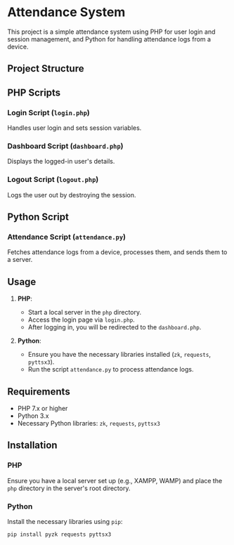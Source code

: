 # Attendance System

This project is a simple attendance system using PHP for user login and session management, and Python for handling attendance logs from a device.

## Project Structure


## PHP Scripts

### Login Script (`login.php`)
Handles user login and sets session variables.

### Dashboard Script (`dashboard.php`)
Displays the logged-in user's details.

### Logout Script (`logout.php`)
Logs the user out by destroying the session.

## Python Script

### Attendance Script (`attendance.py`)
Fetches attendance logs from a device, processes them, and sends them to a server.

## Usage

1. **PHP**:
   - Start a local server in the `php` directory.
   - Access the login page via `login.php`.
   - After logging in, you will be redirected to the `dashboard.php`.

2. **Python**:
   - Ensure you have the necessary libraries installed (`zk`, `requests`, `pyttsx3`).
   - Run the script `attendance.py` to process attendance logs.

## Requirements

- PHP 7.x or higher
- Python 3.x
- Necessary Python libraries: `zk`, `requests`, `pyttsx3`

## Installation

### PHP

Ensure you have a local server set up (e.g., XAMPP, WAMP) and place the `php` directory in the server's root directory.

### Python

Install the necessary libraries using `pip`:
```sh
pip install pyzk requests pyttsx3
